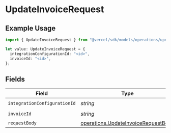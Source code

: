 # UpdateInvoiceRequest

## Example Usage

```typescript
import { UpdateInvoiceRequest } from "@vercel/sdk/models/operations/updateinvoice.js";

let value: UpdateInvoiceRequest = {
  integrationConfigurationId: "<id>",
  invoiceId: "<id>",
};
```

## Fields

| Field                                                                                      | Type                                                                                       | Required                                                                                   | Description                                                                                |
| ------------------------------------------------------------------------------------------ | ------------------------------------------------------------------------------------------ | ------------------------------------------------------------------------------------------ | ------------------------------------------------------------------------------------------ |
| `integrationConfigurationId`                                                               | *string*                                                                                   | :heavy_check_mark:                                                                         | N/A                                                                                        |
| `invoiceId`                                                                                | *string*                                                                                   | :heavy_check_mark:                                                                         | N/A                                                                                        |
| `requestBody`                                                                              | [operations.UpdateInvoiceRequestBody](../../models/operations/updateinvoicerequestbody.md) | :heavy_minus_sign:                                                                         | N/A                                                                                        |